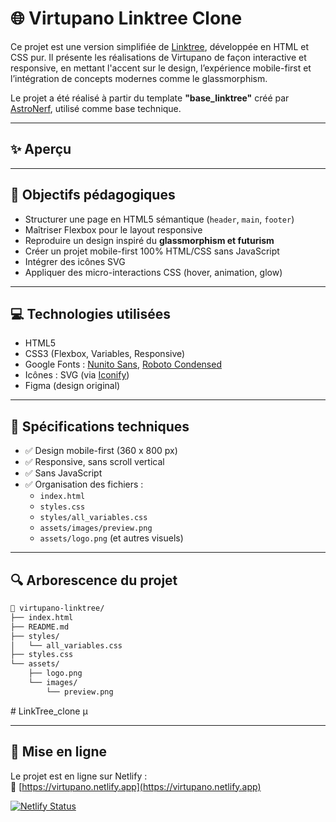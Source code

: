 # 🌐 Virtupano Linktree Clone

Ce projet est une version simplifiée de [Linktree](https://linktr.ee), développée en HTML et CSS pur. Il présente les réalisations de Virtupano de façon interactive et responsive, en mettant l'accent sur le design, l’expérience mobile-first et l’intégration de concepts modernes comme le glassmorphism.

Le projet a été réalisé à partir du template **"base\_linktree"** créé par [AstroNerf](https://github.com/AstroNerf), utilisé comme base technique.

---

## ✨ Aperçu



---

## 🎯 Objectifs pédagogiques

- Structurer une page en HTML5 sémantique (`header`, `main`, `footer`)
- Maîtriser Flexbox pour le layout responsive
- Reproduire un design inspiré du **glassmorphism et futurism**
- Créer un projet mobile-first 100% HTML/CSS sans JavaScript
- Intégrer des icônes SVG&#x20;
- Appliquer des micro-interactions CSS (hover, animation, glow)

---

## 💻 Technologies utilisées

- HTML5
- CSS3 (Flexbox, Variables, Responsive)
- Google Fonts : [Nunito Sans](https://fonts.google.com/specimen/Nunito+Sans), [Roboto Condensed](https://fonts.google.com/specimen/Roboto+Condensed)
- Icônes : SVG (via [Iconify](https://iconify.design/))
- Figma (design original)

---

## 📱 Spécifications techniques

- ✅ Design mobile-first (360 x 800 px)
- ✅ Responsive, sans scroll vertical
- ✅ Sans JavaScript
- ✅ Organisation des fichiers :
  - `index.html`
  - `styles.css`
  - `styles/all_variables.css`
  - `assets/images/preview.png`
  - `assets/logo.png` (et autres visuels)

---

## 🔍 Arborescence du projet

```bash
📁 virtupano-linktree/
├── index.html
├── README.md
├── styles/
│   └── all_variables.css
├── styles.css
└── assets/
    ├── logo.png
    └── images/
        └── preview.png
```
#   L i n k T r e e _ c l o n e 
 µ



---

## 🚀 Mise en ligne

Le projet est en ligne sur Netlify :  
🔗 [https://virtupano.netlify.app](https://virtupano.netlify.app)

[![Netlify Status](https://img.shields.io/badge/voir%20le%20site-en%20ligne-38D49F?style=for-the-badge&logo=netlify&logoColor=white)](https://virtupano.netlify.app)

 
